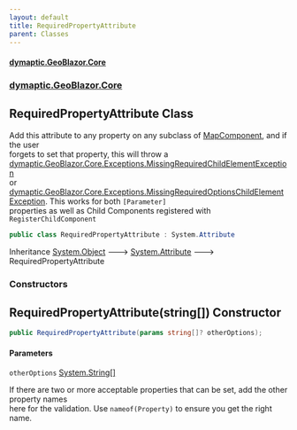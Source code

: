 ```yaml
---
layout: default
title: RequiredPropertyAttribute
parent: Classes
---
```

#### [dymaptic.GeoBlazor.Core](index.html 'index')
### [dymaptic.GeoBlazor.Core](index.html#dymaptic.GeoBlazor.Core 'dymaptic.GeoBlazor.Core')

## RequiredPropertyAttribute Class

Add this attribute to any property on any subclass of [MapComponent](dymaptic.GeoBlazor.Core.Components.MapComponent.html 'dymaptic.GeoBlazor.Core.Components.MapComponent'), and if the user  
forgets to set that property, this will throw a [dymaptic.GeoBlazor.Core.Exceptions.MissingRequiredChildElementException](https://docs.microsoft.com/en-us/dotnet/api/dymaptic.GeoBlazor.Core.Exceptions.MissingRequiredChildElementException 'dymaptic.GeoBlazor.Core.Exceptions.MissingRequiredChildElementException')  
or [dymaptic.GeoBlazor.Core.Exceptions.MissingRequiredOptionsChildElementException](https://docs.microsoft.com/en-us/dotnet/api/dymaptic.GeoBlazor.Core.Exceptions.MissingRequiredOptionsChildElementException 'dymaptic.GeoBlazor.Core.Exceptions.MissingRequiredOptionsChildElementException'). This works for both `[Parameter]`  
properties as well as Child Components registered with `RegisterChildComponent`

```csharp
public class RequiredPropertyAttribute : System.Attribute
```

Inheritance [System.Object](https://docs.microsoft.com/en-us/dotnet/api/System.Object 'System.Object') &#129106; [System.Attribute](https://docs.microsoft.com/en-us/dotnet/api/System.Attribute 'System.Attribute') &#129106; RequiredPropertyAttribute
### Constructors

<a name='dymaptic.GeoBlazor.Core.RequiredPropertyAttribute.RequiredPropertyAttribute(string[])'></a>

## RequiredPropertyAttribute(string[]) Constructor

```csharp
public RequiredPropertyAttribute(params string[]? otherOptions);
```
#### Parameters

<a name='dymaptic.GeoBlazor.Core.RequiredPropertyAttribute.RequiredPropertyAttribute(string[]).otherOptions'></a>

`otherOptions` [System.String](https://docs.microsoft.com/en-us/dotnet/api/System.String 'System.String')[[]](https://docs.microsoft.com/en-us/dotnet/api/System.Array 'System.Array')

If there are two or more acceptable properties that can be set, add the other property names  
here for the validation. Use `nameof(Property)` to ensure you get the right name.
